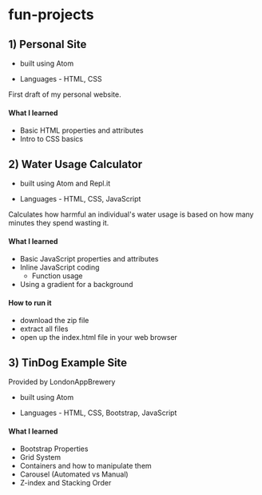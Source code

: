 # fun-projects

## 1) Personal Site 

* built using Atom

* Languages - HTML, CSS

First draft of my personal website.

#### What I learned
* Basic HTML properties and attributes
* Intro to CSS basics

## 2) Water Usage Calculator 

* built using Atom and Repl.it

* Languages - HTML, CSS, JavaScript

Calculates how harmful an individual's water usage is based on how many minutes they spend wasting it. 

#### What I learned
* Basic JavaScript properties and attributes
* Inline JavaScript coding
  * Function usage
* Using a gradient for a background

#### How to run it
* download the zip file
* extract all files
* open up the index.html file in your web browser

## 3) TinDog Example Site

Provided by LondonAppBrewery

* built using Atom

* Languages - HTML, CSS, Bootstrap, JavaScript

#### What I learned
* Bootstrap Properties
 * Grid System
 * Containers and how to manipulate them
 * Carousel (Automated vs Manual)
 * Z-index and Stacking Order
